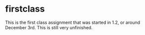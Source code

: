 # firstclass
This is the first class assignment that was started in 1.2, or around December 3rd. This is still very unfinished.